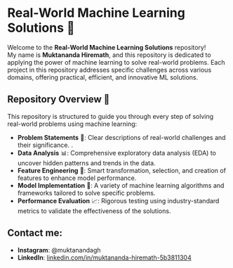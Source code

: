 # Real-World Machine Learning Solutions 🚀  

Welcome to the **Real-World Machine Learning Solutions** repository!  
My name is **Muktananda Hiremath**, and this repository is dedicated to applying the power of machine learning to solve real-world problems. Each project in this repository addresses specific challenges across various domains, offering practical, efficient, and innovative ML solutions.  

## Repository Overview 📂  

This repository is structured to guide you through every step of solving real-world problems using machine learning:  
- **Problem Statements** 📝: Clear descriptions of real-world challenges and their significance.  .
- **Data Analysis** 📊: Comprehensive exploratory data analysis (EDA) to uncover hidden patterns and trends in the data.  
- **Feature Engineering** 🔧: Smart transformation, selection, and creation of features to enhance model performance.  
- **Model Implementation** 🤖: A variety of machine learning algorithms and frameworks tailored to solve specific problems.  
- **Performance Evaluation** 📈: Rigorous testing using industry-standard metrics to validate the effectiveness of the solutions.  
## Contact me:

- **Instagram**: @muktanandagh
- **LinkedIn**: [linkedin.com/in/muktananda-hiremath-5b3811304](https://linkedin.com/in/muktananda-hiremath-5b3811304)
